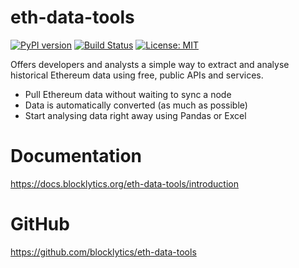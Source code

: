 # eth-data-tools
[![PyPI version](https://badge.fury.io/py/eth-data-tools.svg)](https://badge.fury.io/py/eth-data-tools)
[![Build Status](https://travis-ci.org/blocklytics/eth-data-tools.svg?branch=master)](https://travis-ci.org/blocklytics/eth-data-tools)
[![License: MIT](https://img.shields.io/badge/License-MIT-yellow.svg)](https://opensource.org/licenses/MIT)

Offers developers and analysts a simple way to extract and analyse historical Ethereum data using free, public APIs and services.

 * Pull Ethereum data without waiting to sync a node
 * Data is automatically converted (as much as possible)
 * Start analysing data right away using Pandas or Excel

# Documentation

https://docs.blocklytics.org/eth-data-tools/introduction

# GitHub

https://github.com/blocklytics/eth-data-tools
